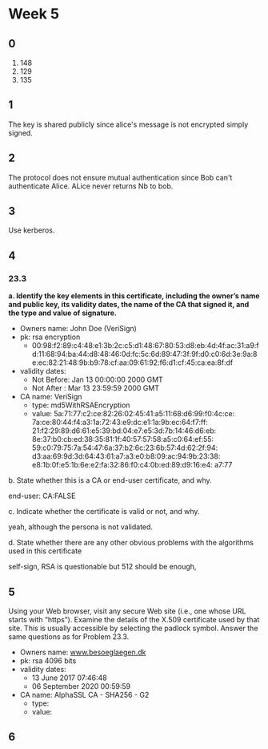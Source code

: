# Week 5

## 0

1. 148
2. 129
3. 135

## 1

The key is shared publicly since alice's message is not encrypted simply signed.

## 2

The protocol does not ensure mutual authentication since Bob can't authenticate Alice. ALice never returns Nb to bob.

## 3

Use kerberos.

## 4

### 23.3

**a. Identify the key elements in this certificate, including the owner’s name and public key, its validity dates, the name of the CA that signed it, and the type and value of signature.**

- Owners name: John Doe (VeriSign)
- pk: rsa encryption
  - 00:98:f2:89:c4:48:e1:3b:2c:c5:d1:48:67:80:53:d8:eb:4d:4f:ac:31:a9:fd:11:68:94:ba:44:d8:48:46:0d:fc:5c:6d:89:47:3f:9f:d0:c0:6d:3e:9a:8e:ec:82:21:48:9b:b9:78:cf:aa:09:61:92:f6:d1:cf:45:ca:ea:8f:df
- validity dates:
  - Not Before: Jan 13 00:00:00 2000 GMT
  - Not After : Mar 13 23:59:59 2000 GMT
- CA name: VeriSign
  - type: md5WithRSAEncryption
  - value: 5a:71:77:c2:ce:82:26:02:45:41:a5:11:68:d6:99:f0:4c:ce:
7a:ce:80:44:f4:a3:1a:72:43:e9:dc:e1:1a:9b:ec:64:f7:ff:
21:f2:29:89:d6:61:e5:39:bd:04:e7:e5:3d:7b:14:46:d6:eb:
8e:37:b0:cb:ed:38:35:81:1f:40:57:57:58:a5:c0:64:ef:55:
59:c0:79:75:7a:54:47:6a:37:b2:6c:23:6b:57:4d:62:2f:94:
d3:aa:69:9d:3d:64:43:61:a7:a3:e0:b8:09:ac:94:9b:23:38:
e8:1b:0f:e5:1b:6e:e2:fa:32:86:f0:c4:0b:ed:89:d9:16:e4:
a7:77

b. State whether this is a CA or end-user certificate, and why.

end-user: CA:FALSE

c. Indicate whether the certificate is valid or not, and why.

yeah, although the persona is not validated.

d. State whether there are any other obvious problems with the algorithms used in this certificate

self-sign, RSA is questionable but 512 should be enough, 

## 5

Using your Web browser, visit any secure Web site (i.e., one whose URL starts with “https”). Examine the details of the X.509 certificate used by that site. This is usually accessible by selecting the padlock symbol. Answer the same questions as for
Problem 23.3.

- Owners name: www.besoeglaegen.dk
- pk: rsa 4096 bits
- validity dates:
  - ‎13 ‎June ‎2017 07:46:48
  - ‎06 ‎September ‎2020 00:59:59
- CA name: AlphaSSL CA - SHA256 - G2
  - type: 
  - value:

## 6
